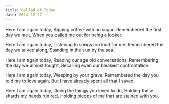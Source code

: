 ```yaml
---
title: Ballad of Today
date: 2024-12-27
---
```


<div class="poetry">

Here I am again today,
Sipping coffee with no sugar.
Remembered the first day we met,
When you called me out for being a looker.

Here I am again today,
Listening to songs too loud for me.
Remembered the day we talked along,
Standing in the sun by the sea.

Here I am again today,
Reading our age old conversations,
Remembering the day we almost fought,
Recalling even our bleakest confrontation.

Here I am again today,
Weeping by your grave.
Remembered the day you told me to love again,
But I have already spent all that I saved.

Here I am again today,
Doing the things you loved to do,
Holding these shards my hands run red,
Holding pieces of me that are stained with you. 

</div>
